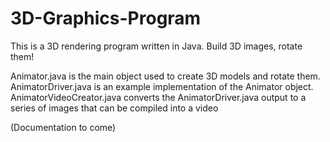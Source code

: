 # 3D-Graphics-Program
This is a 3D rendering program written in Java. Build 3D images, rotate them!

Animator.java is the main object used to create 3D models and rotate them. AnimatorDriver.java is an example implementation of the Animator object. AnimatorVideoCreator.java converts the AnimatorDriver.java output to a series of images that can be compiled into a video

(Documentation to come)
